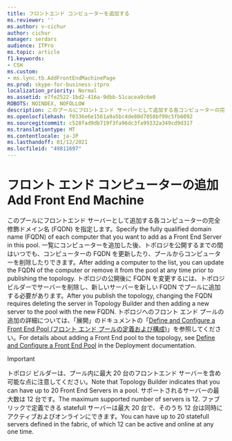 ```yaml
---
title: フロントエンド コンピューターを追加する
ms.reviewer: ''
ms.author: v-cichur
author: cichur
manager: serdars
audience: ITPro
ms.topic: article
f1.keywords:
- CSH
ms.custom:
- ms.lync.tb.AddFrontEndMachinePage
ms.prod: skype-for-business-itpro
localization_priority: Normal
ms.assetid: e7fe2522-1bd2-416a-9dbb-51cacea9c6e0
ROBOTS: NOINDEX, NOFOLLOW
description: このプールにフロントエンド サーバーとして追加する各コンピューターの完全修飾ドメイン名 (FQDN) を指定します。 一覧にコンピューターを追加した後、トポロジを公開するまでの間はいつでも、コンピューターの FQDN を更新したり、プールからコンピューターを削除したりできます。 トポロジの公開後に FQDN を変更するには、トポロジ ビルダーでサーバーを削除し、新しいサーバーを新しい FQDN でプールに追加する必要があります。 トポロジへのフロント エンド プールの追加の詳細については、「展開」のドキュメントの「Define and Configure a Front End Pool (フロント エンド プールの定義および構成)」を参照してください。
ms.openlocfilehash: f0336e6e1561a9a5bc4de80d7058bf99c5fb6092
ms.sourcegitcommit: c528fad9db719f3fa96dc3fa99332a349cd9d317
ms.translationtype: MT
ms.contentlocale: ja-JP
ms.lasthandoff: 01/12/2021
ms.locfileid: "49811697"
---
```

# <a name="add-front-end-machine"></a><span data-ttu-id="cf753-106">フロント エンド コンピューターの追加</span><span class="sxs-lookup"><span data-stu-id="cf753-106">Add Front End Machine</span></span>

<span data-ttu-id="cf753-107">このプールにフロントエンド サーバーとして追加する各コンピューターの完全修飾ドメイン名 (FQDN) を指定します。</span><span class="sxs-lookup"><span data-stu-id="cf753-107">Specify the fully qualified domain name (FQDN) of each computer that you want to add as a Front End Server in this pool.</span></span> <span data-ttu-id="cf753-108">一覧にコンピューターを追加した後、トポロジを公開するまでの間はいつでも、コンピューターの FQDN を更新したり、プールからコンピューターを削除したりできます。</span><span class="sxs-lookup"><span data-stu-id="cf753-108">After adding a computer to the list, you can update the FQDN of the computer or remove it from the pool at any time prior to publishing the topology.</span></span> <span data-ttu-id="cf753-109">トポロジの公開後に FQDN を変更するには、トポロジ ビルダーでサーバーを削除し、新しいサーバーを新しい FQDN でプールに追加する必要があります。</span><span class="sxs-lookup"><span data-stu-id="cf753-109">After you publish the topology, changing the FQDN requires deleting the server in Topology Builder and then adding a new server to the pool with the new FQDN.</span></span> <span data-ttu-id="cf753-110">トポロジへのフロント エンド プールの追加の詳細については、「展開」のドキュメントの「[Define and Configure a Front End Pool (フロント エンド プールの定義および構成)](https://technet.microsoft.com/library/713fc263-23dd-414a-b001-82932e4fe966.aspx)」を参照してください。</span><span class="sxs-lookup"><span data-stu-id="cf753-110">For details about adding a Front End pool to the topology, see [Define and Configure a Front End Pool](https://technet.microsoft.com/library/713fc263-23dd-414a-b001-82932e4fe966.aspx) in the Deployment documentation.</span></span>

> [!IMPORTANT]
> <span data-ttu-id="cf753-111">トポロジ ビルダーは、プール内に最大 20 台のフロントエンド サーバーを含め可能な点に注意してください。</span><span class="sxs-lookup"><span data-stu-id="cf753-111">Note that Topology Builder indicates that you can have up to 20 Front End Servers in a pool.</span></span> <span data-ttu-id="cf753-112">サポートされるサーバーの最大数は 12 台です。</span><span class="sxs-lookup"><span data-stu-id="cf753-112">The maximum supported number of servers is 12.</span></span> <span data-ttu-id="cf753-113">ファブリックで定義できる statefull サーバーは最大 20 台で、そのうち 12 台は同時にアクティブおよびオンラインにできます。</span><span class="sxs-lookup"><span data-stu-id="cf753-113">You can have up to 20 statefull servers defined in the fabric, of which 12 can be active and online at any one time.</span></span>


